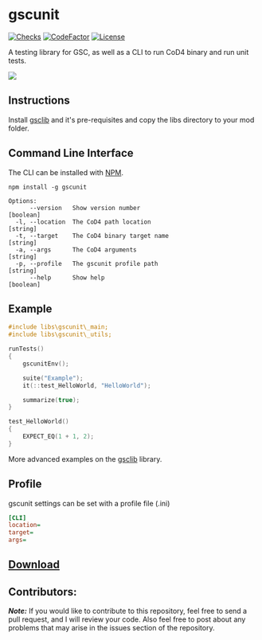 # gscunit

[![Checks](https://img.shields.io/github/checks-status/Iswenzz/gscunit/master?logo=github)](https://github.com/Iswenzz/gscunit/actions)
[![CodeFactor](https://img.shields.io/codefactor/grade/github/Iswenzz/gscunit?label=codefactor&logo=codefactor)](https://www.codefactor.io/repository/github/iswenzz/gscunit)
[![License](https://img.shields.io/github/license/Iswenzz/gscunit?color=blue&logo=gitbook&logoColor=white)](https://github.com/Iswenzz/gscunit/blob/master/LICENSE)

A testing library for GSC, as well as a CLI to run CoD4 binary and run unit tests.

![](https://i.imgur.com/CiKF8pv.png)

## Instructions
Install [gsclib](https://github.com/Iswenzz/gsclib) and it's pre-requisites and copy the libs directory to your mod folder.

## Command Line Interface
The CLI can be installed with [NPM](https://www.npmjs.com/).
```
npm install -g gscunit
```
```
Options:
      --version   Show version number                                  [boolean]
  -l, --location  The CoD4 path location                                [string]
  -t, --target    The CoD4 binary target name							[string]
  -a, --args      The CoD4 arguments                                    [string]
  -p, --profile   The gscunit profile path                              [string]
      --help      Show help                                            [boolean]
```

## Example
```c
#include libs\gscunit\_main;
#include libs\gscunit\_utils;

runTests()
{
    gscunitEnv();

	suite("Example");
	it(::test_HelloWorld, "HelloWorld");

	summarize(true);
}

test_HelloWorld()
{
	EXPECT_EQ(1 + 1, 2);
}
```
More advanced examples on the [gsclib](https://github.com/Iswenzz/gsclib/tree/master/libs/gsclib/__test__) library.

## Profile
gscunit settings can be set with a profile file (.ini)
```ini
[CLI]
location=
target=
args=
```

## [Download](https://github.com/Iswenzz/gscunit/releases)

## Contributors:
***Note:*** If you would like to contribute to this repository, feel free to send a pull request, and I will review your code. Also feel free to post about any problems that may arise in the issues section of the repository.
